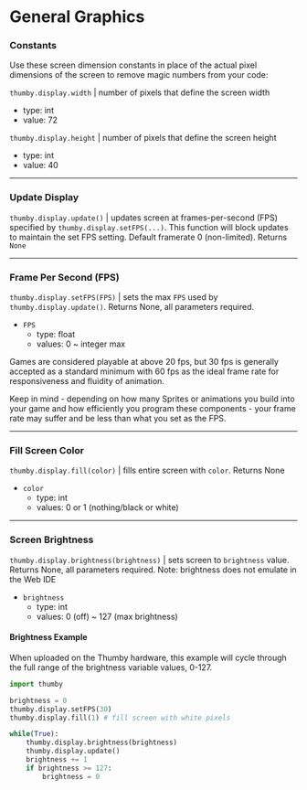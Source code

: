
# General Graphics

### Constants

Use these screen dimension constants in place of the actual pixel dimensions of the screen to remove magic numbers from your code:

`thumby.display.width` | number of pixels that define the screen width

* type: int
* value: 72

`thumby.display.height` | number of pixels that define the screen height

* type: int
* value: 40

---

### Update Display

`thumby.display.update()` | updates screen at frames-per-second (FPS) specified by `thumby.display.setFPS(...)`. This function will block updates to maintain the set FPS setting. Default framerate 0 (non-limited). Returns `None`

--- 

### Frame Per Second (FPS)
`thumby.display.setFPS(FPS)` | sets the max `FPS` used by `thumby.display.update()`. Returns None, all parameters required.

* `FPS`
    * type: float
    * values: 0 ~ integer max

Games are considered playable at above 20 fps, but 30 fps is generally accepted as a standard minimum with 60 fps as the ideal frame rate for responsiveness and fluidity of animation. 

Keep in mind - depending on how many Sprites or animations you build into your game and how efficiently you program these components - your frame rate may suffer and be less than what you set as the FPS. 

---

### Fill Screen Color

`thumby.display.fill(color)` | fills entire screen with `color`. Returns None

* `color`
    * type: int
    * values: 0 or 1 (nothing/black or white)

---

### Screen Brightness

`thumby.display.brightness(brightness)` | sets screen to `brightness` value. Returns None, all parameters required. Note: brightness does not emulate in the Web IDE

* `brightness`
    * type: int
    * values: 0 (off) ~ 127 (max brightness)

#### Brightness Example

When uploaded on the Thumby hardware, this example will cycle through the full range of the brightness variable values, 0-127. 

```py
import thumby

brightness = 0
thumby.display.setFPS(30)
thumby.display.fill(1) # fill screen with white pixels

while(True):
    thumby.display.brightness(brightness)
    thumby.display.update()
    brightness += 1
    if brightness >= 127:
        brightness = 0
```